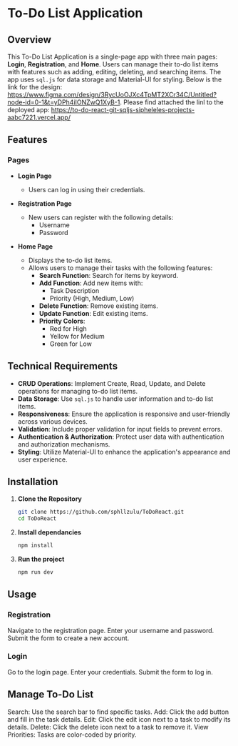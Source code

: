 # To-Do List Application

## Overview

This To-Do List Application is a single-page app with three main pages: **Login**, **Registration**, and **Home**. Users can manage their to-do list items with features such as adding, editing, deleting, and searching items. The app uses `sql.js` for data storage and Material-UI for styling. Below is the link for the design: https://www.figma.com/design/3RycUoOJXc4TpMT2XCr34C/Untitled?node-id=0-1&t=yDPh4iIONZwQ1XyB-1. Please find attached the linl to the deployed app: https://to-do-react-git-sqljs-sipheleles-projects-aabc7221.vercel.app/

## Features

### Pages

- **Login Page**
  - Users can log in using their credentials.

- **Registration Page**
  - New users can register with the following details:
    - Username
    - Password

- **Home Page**
  - Displays the to-do list items.
  - Allows users to manage their tasks with the following features:
    - **Search Function**: Search for items by keyword.
    - **Add Function**: Add new items with:
      - Task Description
      - Priority (High, Medium, Low)
    - **Delete Function**: Remove existing items.
    - **Update Function**: Edit existing items.
    - **Priority Colors**: 
      - Red for High
      - Yellow for Medium
      - Green for Low

## Technical Requirements

- **CRUD Operations**: Implement Create, Read, Update, and Delete operations for managing to-do list items.
- **Data Storage**: Use `sql.js` to handle user information and to-do list items.
- **Responsiveness**: Ensure the application is responsive and user-friendly across various devices.
- **Validation**: Include proper validation for input fields to prevent errors.
- **Authentication & Authorization**: Protect user data with authentication and authorization mechanisms.
- **Styling**: Utilize Material-UI to enhance the application's appearance and user experience.

## Installation

1. **Clone the Repository**

   ```bash
   git clone https://github.com/sphllzulu/ToDoReact.git
   cd ToDoReact

2. **Install dependancies**

   ```bash
   npm install

3. **Run the project**

   ```bash
   npm run dev

## Usage
### Registration

Navigate to the registration page.
Enter your username and password.
Submit the form to create a new account.

### Login
Go to the login page.
Enter your credentials.
Submit the form to log in.

## Manage To-Do List
Search: Use the search bar to find specific tasks.
Add: Click the add button and fill in the task details.
Edit: Click the edit icon next to a task to modify its details.
Delete: Click the delete icon next to a task to remove it.
View Priorities: Tasks are color-coded by priority.   
